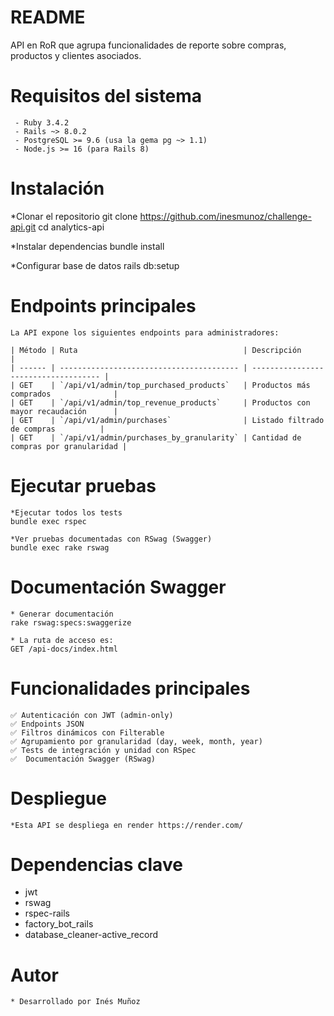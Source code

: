 # README

API en RoR que agrupa funcionalidades de reporte sobre compras, productos y clientes asociados.

 #  Requisitos del sistema

     - Ruby 3.4.2
     - Rails ~> 8.0.2
     - PostgreSQL >= 9.6 (usa la gema pg ~> 1.1)
     - Node.js >= 16 (para Rails 8)


#  Instalación
   *Clonar el repositorio
    git clone https://github.com/inesmunoz/challenge-api.git
    cd analytics-api

   *Instalar dependencias
    bundle install

   *Configurar base de datos
    rails db:setup

#  Endpoints principales
    La API expone los siguientes endpoints para administradores:

    | Método | Ruta                                     | Descripción                          |
    | ------ | ---------------------------------------- | ------------------------------------ |
    | GET    | `/api/v1/admin/top_purchased_products`   | Productos más comprados              |
    | GET    | `/api/v1/admin/top_revenue_products`     | Productos con mayor recaudación      |
    | GET    | `/api/v1/admin/purchases`                | Listado filtrado de compras          |
    | GET    | `/api/v1/admin/purchases_by_granularity` | Cantidad de compras por granularidad |


#  Ejecutar pruebas
    *Ejecutar todos los tests
    bundle exec rspec

    *Ver pruebas documentadas con RSwag (Swagger)
    bundle exec rake rswag

#   Documentación Swagger
    * Generar documentación
    rake rswag:specs:swaggerize

    * La ruta de acceso es:
    GET /api-docs/index.html

#  Funcionalidades principales
    ✅ Autenticación con JWT (admin-only)
    ✅ Endpoints JSON
    ✅ Filtros dinámicos con Filterable
    ✅ Agrupamiento por granularidad (day, week, month, year)
    ✅ Tests de integración y unidad con RSpec
    ✅  Documentación Swagger (RSwag)
    
# Despliegue
    *Esta API se despliega en render https://render.com/

# Dependencias clave
   * jwt
   * rswag
   * rspec-rails
   * factory_bot_rails
   * database_cleaner-active_record

# Autor
    * Desarrollado por Inés Muñoz

